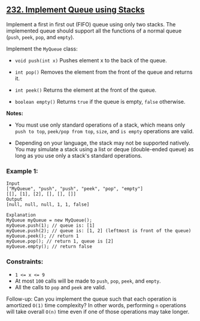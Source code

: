 ## [232. Implement Queue using Stacks](https://leetcode.com/problems/implement-queue-using-stacks/)

Implement a first in first out (FIFO) queue using only two stacks. The implemented queue should support all the functions of a normal queue (`push`, `peek`, `pop`, and `empty`).

Implement the `MyQueue` class:

- `void push(int x)` Pushes element x to the back of the queue.

- `int pop()` Removes the element from the front of the queue and returns it.

- `int peek()` Returns the element at the front of the queue.

- `boolean empty()` Returns `true` if the queue is empty, `false` otherwise.

**Notes:**

- You must use only standard operations of a stack, which means only `push to top`, `peek/pop from top`, `size`, and `is empty` operations are valid.

- Depending on your language, the stack may not be supported natively. You may simulate a stack using a list or deque (double-ended queue) as long as you use only a stack's standard operations.
 

### Example 1:

```
Input
["MyQueue", "push", "push", "peek", "pop", "empty"]
[[], [1], [2], [], [], []]
Output
[null, null, null, 1, 1, false]

Explanation
MyQueue myQueue = new MyQueue();
myQueue.push(1); // queue is: [1]
myQueue.push(2); // queue is: [1, 2] (leftmost is front of the queue)
myQueue.peek(); // return 1
myQueue.pop(); // return 1, queue is [2]
myQueue.empty(); // return false
```

### Constraints:

- `1 <= x <= 9`
- At most `100` calls will be made to `push`, `pop`, `peek`, and `empty`.
- All the calls to `pop` and `peek` are valid.
 

Follow-up: Can you implement the queue such that each operation is amortized `O(1)` time complexity? In other words, performing `n` operations will take overall `O(n)` time even if one of those operations may take longer.
